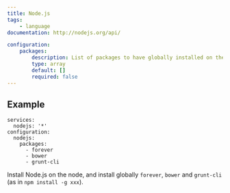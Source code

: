 ```yaml
---
title: Node.js
tags:
    - language
documentation: http://nodejs.org/api/

configuration: 
    packages: 
        description: List of packages to have globally installed on the server
        type: array
        default: []
        required: false
---
```


## Example

    services:
      nodejs: '*'
    configuration:
      nodejs: 
        packages:
          - forever
          - bower
          - grunt-cli

Install Node.js on the node, and install globally `forever`, `bower` and `grunt-cli` (as in `npm install -g xxx`).
